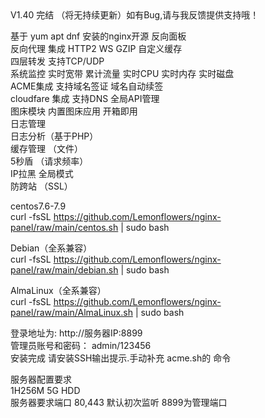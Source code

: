 <per>
V1.40 完结 （将无持续更新）如有Bug,请与我反馈提供支持哦！<br>

基于 yum apt dnf 安装的nginx开源 反向面板<br>
反向代理 集成 HTTP2 WS GZIP 自定义缓存<br>
四层转发 支持TCP/UDP<br>
系统监控 实时宽带 累计流量 实时CPU 实时内存 实时磁盘<br>
ACME集成 支持域名签证 域名自动续签<br>
cloudfare 集成 支持DNS 全局API管理<br>
图床模块 内置图床应用 开箱即用<br>
日志管理<br>
日志分析（基于PHP）<br>
缓存管理 （文件）<br>
5秒盾 （请求频率）<br>
IP拉黑 全局模式<br>
防跨站 （SSL）<br>

centos7.6-7.9<br>
curl -fsSL https://github.com/Lemonflowers/nginx-panel/raw/main/centos.sh | sudo bash<br>

Debian（全系兼容）<br>
curl -fsSL https://github.com/Lemonflowers/nginx-panel/raw/main/debian.sh | sudo bash<br>

AlmaLinux（全系兼容）<br>
curl -fsSL https://github.com/Lemonflowers/nginx-panel/raw/main/AlmaLinux.sh | sudo bash<br>

登录地址为: http://服务器IP:8899<br>
管理员账号和密码： admin/123456<br>
安装完成 请安装SSH输出提示.手动补充 acme.sh的 命令<br>

服务器配置要求<br>
1H256M 5G HDD <br>
服务器要求端口  80,443  默认初次监听 8899为管理端口  <br>
</per>





